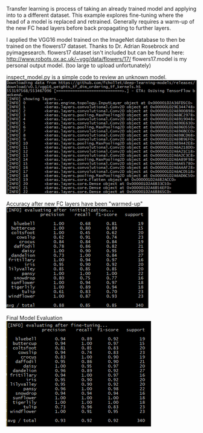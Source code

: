 Transfer learning is process of taking an already trained model and applying into to a different dataset.  This example explores fine-tuning where the head of a model is replaced and retrained.  Generally requires a warm-up of the new FC head layers before back propagating to further layers.

I applied the VGG16 model trained on the ImageNet database to then be trained on the flowers17 dataset.  Thanks to Dr. Adrian Rosebrock and pyimagesearch.  flowers17 dataset isn't included but can be found here: http://www.robots.ox.ac.uk/~vgg/data/flowers/17/
flowers17.model is my personal output model. (too large to upload unfortunately)

inspect_model.py is a simple code to review an unknown model.
![Alt text](inspectmodel_VGG16.png?raw=true "Model Layers")

Accuracy after new FC layers have been "warmed-up"
![Alt text](warmup_scores.png?raw=true "Warmup Scores")

Final Model Evaluation
![Alt text](model_scores.png?raw=true "Model Scores")